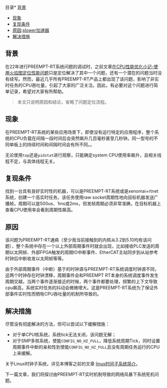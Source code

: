 
目录* [背景](https://github.com)
* [现象](https://github.com)
* [复现条件](https://github.com)
* [原因](https://github.com):[slower加速器](https://jisuanqi.org)
* [解决措施](https://github.com)

## 背景


在22年进行PREEMPT\-RT系统问题的调试时，之前文章[在CPU性能优化小记\-使用火焰图定位性能问题](https://github.com)只是定位解决了其中一个问题，还有一个潜在的问题当时没有续写。然而，最近几乎所有PREEMPT\-RT产品上都出现了该问题，影响了非实时任务的CPU吞吐量，引起了大家的广泛关注。因此，有必要对这个问题进行简单记录，希望对大家有所帮助。



> 本文只说明原因和结论，省略了问题定位流程。


## 现象


在PREEMPT\-RT系统的某些应用场景下，即使没有运行特定的应用程序，整个系统的CPU负载在间隔一段时间后会突然飙升几百毫秒甚至几秒钟。同一型号的不同单板上的持续时间和间隔时间会有所不同。。


无论使用`top`还是`pidstat`进行观察，只能确定system CPU使用率飙升，且相关线程不定，与具体线程无关。


## 复现条件


找到一台具有良好实时性的机器，可以是PREEMPT\-RT系统或是xenomai\+rtnet系统，创建一个高实时任务。该任务使用raw socket周期性地向目标机器发送广播帧，周期可以是500us、1ms或2ms，但发帧周期必须非常准确，在目标机器上查看CPU使用率会看到周期性飙高。


## 原因


该问题为PREEMPT\-RT通病（至少我当前接触到的内核从3\.2到5\.10均有该问题），整个系统中存在一个以上外部周期事件时就会出现，比如接收PLC发送的周期以太网帧、外部FPGA触发的周期IO中断事件、EtherCAT主站同步到从站参考时钟后中断收发以太网帧等等。


由于外部周期事件（中断）基于的时钟源与PREEMPT\-RT系统调度时钟源不同，这两个时钟存在时钟漂移，周期事件会和PREEMPT RT本身的系统调度事件发生周期交越，当两个事件逐渐接近的时候，两个事件都要处理，频繁的上下文导致cpu飙高，系统实时任务的抖动会微微增大。这是PREEMPT\-RT系统为了保证外部事件实时性而牺牲CPU吞吐量的机制所导致的。


## 解决措施


尽管没有彻底解决的方法，但可以尝试以下缓解措施：


* 对于单CPU核系统，系统tick无法关闭，该问题无解；
* 对于SMP多核系统，使能`CONFIG_NO_HZ_FULL`，降低系统周期Tick，同时设置周期事件中断的亲和性到使能`CONFIG_NO_HZ_FULL`且没有周期任务运行的CPU上来缓解。


关于Linux时钟子系统，详见本博客之前的文章 [linux时间子系统简介](https://github.com)。


下一篇文章，我们将探讨由PREEMPT\-RT实时机制导致的网络风暴下系统死机问题。


